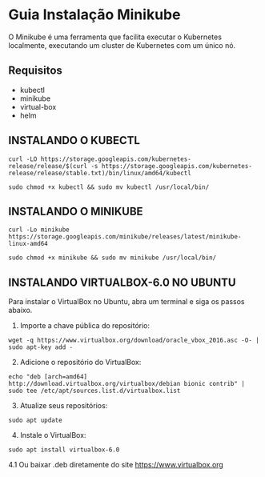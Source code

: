 # Guia Instalação Minikube
  O Minikube é uma ferramenta que facilita executar o Kubernetes localmente, executando um cluster de Kubernetes com um único nó.

## Requisitos

* kubectl
* minikube
* virtual-box
* helm

## INSTALANDO O KUBECTL
```
curl -LO https://storage.googleapis.com/kubernetes-release/release/$(curl -s https://storage.googleapis.com/kubernetes-release/release/stable.txt)/bin/linux/amd64/kubectl
```
```
sudo chmod +x kubectl && sudo mv kubectl /usr/local/bin/
```

## INSTALANDO O MINIKUBE
```
curl -Lo minikube https://storage.googleapis.com/minikube/releases/latest/minikube-linux-amd64
```
```
sudo chmod +x minikube && sudo mv minikube /usr/local/bin/
```


## INSTALANDO VIRTUALBOX-6.0 NO UBUNTU


Para instalar o VirtualBox no Ubuntu, abra um terminal e siga os passos abaixo.

1. Importe a chave pública do repositório:

```
wget -q https://www.virtualbox.org/download/oracle_vbox_2016.asc -O- | sudo apt-key add -
```
2. Adicione o repositório do VirtualBox:
```
echo "deb [arch=amd64] http://download.virtualbox.org/virtualbox/debian bionic contrib" | sudo tee /etc/apt/sources.list.d/virtualbox.list
```
3. Atualize seus repositórios:
```
sudo apt update
```
4. Instale o VirtualBox:

```
sudo apt install virtualbox-6.0
 ```

4.1 Ou baixar .deb diretamente do site
https://www.virtualbox.org
